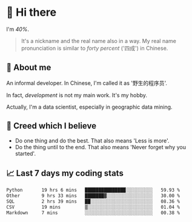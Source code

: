 # 👋 Hi there

I'm *40%*.

> It's a nickname and the real name also in a way.
> My real name pronunciation is similar to *forty percent* ('四成') in Chinese.

## :speech_balloon: About me

An informal developer. In Chinese, I'm called it as '野生的程序员'.

In fact, _development_ is not my main work. It's my hobby.

Actually, I'm a data scientist, especially in geographic data mining.

## :see_no_evil: Creed which I believe

- Do one thing and do the best. That also means 'Less is more'.
- Do the thing until to the end. That also means 'Never forget why you started'.

## :chart_with_upwards_trend: Last 7 days my coding stats

<!--START_SECTION:waka-->

```txt
Python       19 hrs 6 mins   ███████████████░░░░░░░░░░   59.93 %
Other        9 hrs 33 mins   ███████▓░░░░░░░░░░░░░░░░░   30.00 %
SQL          2 hrs 39 mins   ██░░░░░░░░░░░░░░░░░░░░░░░   08.36 %
CSV          19 mins         ▒░░░░░░░░░░░░░░░░░░░░░░░░   01.04 %
Markdown     7 mins          ░░░░░░░░░░░░░░░░░░░░░░░░░   00.38 %
```

<!--END_SECTION:waka-->
